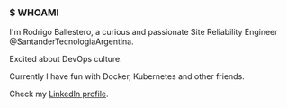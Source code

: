 ### $ WHOAMI

I'm Rodrigo Ballestero, a curious and passionate Site Reliability Engineer @SantanderTecnologiaArgentina. 

Excited about DevOps culture.

Currently I have fun with Docker, Kubernetes and other friends.

Check my [LinkedIn profile](https://www.linkedin.com/in/ballesterorj/).

<!--
**rodrigojb/rodrigojb** is a ✨ _special_ ✨ repository because its `README.md` (this file) appears on your GitHub profile.

Here are some ideas to get you started:

- 🔭 I’m currently working on ...
- 🌱 I’m currently learning ...
- 👯 I’m looking to collaborate on ...
- 🤔 I’m looking for help with ...
- 💬 Ask me about ...
- 📫 How to reach me: ...
- 😄 Pronouns: ...
- ⚡ Fun fact: ...
-->
